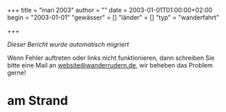 +++
title = "inari 2003"
author = ""
date = 2003-01-01T01:00:00+02:00
begin = "2003-01-01"
"gewässer" = []
"länder" = []
"typ" = "wanderfahrt"

+++


*Dieser Bericht wurde automatisch migriert*

Wenn Fehler auftreten oder links nicht funktionieren, dann schreiben Sie bitte eine Mail an website@wanderrudern.de, wir beheben das Problem gerne!



# am Strand


